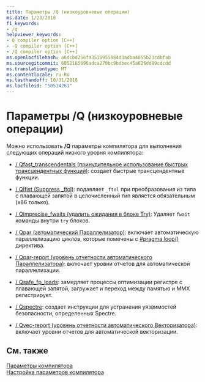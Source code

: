 ```yaml
---
title: Параметры /Q (низкоуровневые операции)
ms.date: 1/23/2018
f1_keywords:
- /q
helpviewer_keywords:
- Q compiler option [C++]
- -Q compiler option [C++]
- /Q compiler option [C++]
ms.openlocfilehash: a6dcbd256fa3510955884d3adba4855b23cdbfab
ms.sourcegitcommit: 6052185696adca270bc9bdbec45a626dd89cdcdd
ms.translationtype: MT
ms.contentlocale: ru-RU
ms.lasthandoff: 10/31/2018
ms.locfileid: "50514261"
---
```

# <a name="q-options-low-level-operations"></a>Параметры /Q (низкоуровневые операции)

Можно использовать **/Q** параметры компилятора для выполнения следующих операций низкого уровня компилятора:

- [/ Qfast_transcendentals (принудительное использование быстрых трансцендентных функций)](../../build/reference/qfast-transcendentals-force-fast-transcendentals.md): создает быстрые трансцендентные функции.

- [/ QIfist (Suppress _ftol)](../../build/reference/qifist-suppress-ftol.md): подавляет `_ftol` при преобразования из типа с плавающей запятой в целочисленный тип является обязательным (x86 только).

- [/ Qimprecise_fwaits (удалить ожидания в блоке Try)](../../build/reference/qimprecise-fwaits-remove-fwaits-inside-try-blocks.md): Удаляет `fwait` команды внутри `try` блоков.

- [/ Qpar (автоматический Параллелизатор)](../../build/reference/qpar-auto-parallelizer.md): включает автоматическую параллелизацию циклов, которые помечены с [#pragma loop()](../../preprocessor/loop.md) директива.

- [/ Qpar-report (уровень отчетности автоматического Параллелизатора)](../../build/reference/qpar-report-auto-parallelizer-reporting-level.md): включает уровни отчетов для автоматической параллелизации.

- [/ Qsafe_fp_loads](../../build/reference/qsafe-fp-loads.md): замедляет процессы оптимизации регистре с плавающей запятой, загружает и переход между памятью и MMX регистрирует.

- [/ Qspectre](../../build/reference/qspectre.md): создает инструкции для устранения уязвимостей безопасности, определенных Spectre.

- [/ Qvec-report (уровень отчетности автоматического Векторизатора)](../../build/reference/qvec-report-auto-vectorizer-reporting-level.md): включает уровни отчетов для автоматической векторизации.

## <a name="see-also"></a>См. также

[Параметры компилятора](../../build/reference/compiler-options.md)<br/>
[Настройка параметров компилятора](../../build/reference/setting-compiler-options.md)
